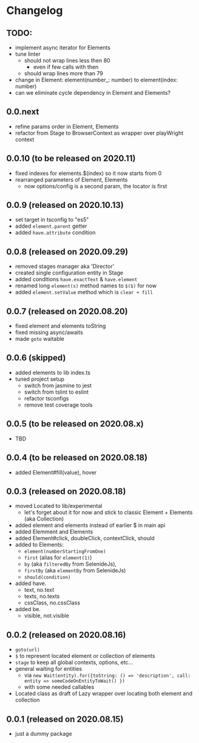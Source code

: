 # Changelog

## TODO:
- implement async iterator for Elements
- tune linter
  - should not wrap lines less then 80
    - even if few calls with then
  - should wrap lines more than 79
- change in Element: element(number_: number) to element(index: number)
- can we eliminate cycle dependency in Element and Elements?

## 0.0.next
- refine params order in Element, Elements
- refactor from Stage to BrowserContext as wrapper over playWright context

## 0.0.10 (to be released on 2020.11)
- fixed indexes for elements.$(index) so it now starts from 0
- rearranged parameters of Element, Elements
  - now options/config is a second param, the locator is first

## 0.0.9 (released on 2020.10.13)
- set target in tsconfig to "es5"
- added `element.parent` getter
- added `have.attribute` condition

## 0.0.8 (released on 2020.09.29)
- removed stages manager aka 'Director'
- created single configuration entity in Stage
- added conditions `have.exactText` & `have.element`
- renamed long `element(s)` method names to `$($)` for now
- added `element.setValue` method which is `clear + fill`

## 0.0.7 (released on 2020.08.20)
- fixed element and elements toString
- fixed missing async/awaits
- made `goto` waitable

## 0.0.6 (skipped)
- added elements to lib index.ts
- tuned project setup
  - switch from jasmine to jest
  - switch from tslint to eslint
  - refactor tsconfigs
  - remove test coverage tools

## 0.0.5 (to be released on 2020.08.x)
- TBD

## 0.0.4 (to be released on 2020.08.18)
- added Element#fill(value), hover

## 0.0.3 (released on 2020.08.18)
- moved Located to lib/experimental
  - let's forget about it for now and stick to classic Element + Elements (aka Collection)
- added element and elements instead of earlier $ in main api
- added Elemment and Elements
- added Element#click, doubleClick, contextClick, should
- added to Elements:
    - `element(numberStartingFromOne)`
    - `first` (alias for `element(1)`)
    - `by` (aka `filteredBy` from SelenideJs),
    - `firstBy` (aka `elementBy` from SelenideJs)
    - `should(condition)`
- added have.
  - text, no.text
  - texts, no.texts
  - cssClass, no.cssClass
- added be.
  - visible, not.visible

## 0.0.2 (released on 2020.08.16)
- `goto(url)`
- `$` to represent located element or collection of elements
- `stage` to keep all global contexts, options, etc...
- general waiting for entities
  - via `new Wait(entity).for({toString: () => 'description', call: entity => someCodeOnEntityToWait() })`
  - with some needed callables
- Located class as draft of Lazy wrapper over locating both element and collection

## 0.0.1 (released on 2020.08.15)
- just a dummy package
